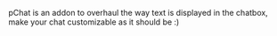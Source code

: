  pChat is an addon to overhaul the way text is displayed in the chatbox, make your chat customizable as it should be :)